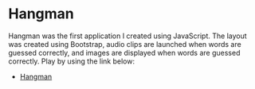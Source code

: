# Hangman

Hangman was the first application I created using JavaScript.  The layout was created using Bootstrap, audio clips are launched when words are guessed correctly, and images are displayed when words are guessed correctly.  Play by using the link below:

* [Hangman](https://slimzim.github.io/Hangman/)
